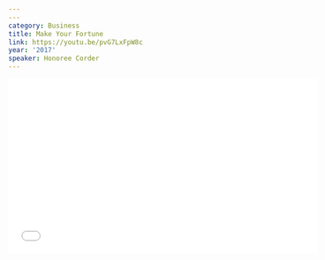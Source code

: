 ```yaml
---
---
category: Business
title: Make Your Fortune
link: https://youtu.be/pvG7LxFpW8c
year: '2017'
speaker: Honoree Corder
---
```

<iframe width="560" height="315" src="{{ page.link }}" frameborder="0" allowfullscreen></iframe>
